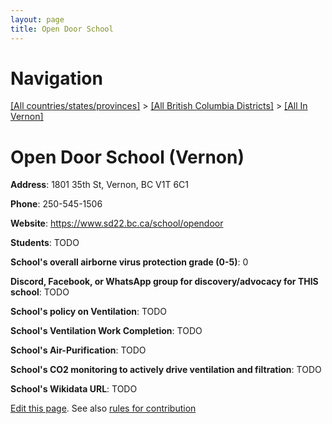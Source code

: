 ```yaml
---
layout: page
title: Open Door School
---
```

# Navigation

[[All countries/states/provinces]](../../..) > [[All British Columbia Districts]](../..) > [[All In Vernon]](..)

# Open Door School (Vernon)

**Address**: 1801 35th St, Vernon, BC V1T 6C1

**Phone**: 250-545-1506

**Website**: <https://www.sd22.bc.ca/school/opendoor>

**Students**: TODO

**School's overall airborne virus protection grade (0-5)**: 0

**Discord, Facebook, or WhatsApp group for discovery/advocacy for THIS school**: TODO

**School's policy on Ventilation**: TODO

**School's Ventilation Work Completion**: TODO

**School's Air-Purification**: TODO

**School's CO2 monitoring to actively drive ventilation and filtration**: TODO

**School's Wikidata URL**: TODO


[Edit this page](https://github.com/ventilate-schools/BC/edit/main/./Vernon/Open_Door_School.md). See also [rules for contribution](../../../contribution-rules/)
